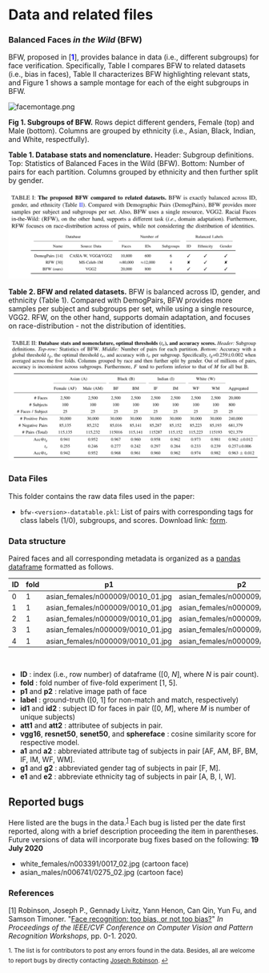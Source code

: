 # Data and related files
### Balanced Faces _in the Wild_ (BFW)

BFW, proposed in [<span style="color:blue">**1**</span>], provides balance in data (i.e., different subgroups) for face verification. Specifically, Table I compares BFW to related datasets (i.e., bias in faces), Table II characterizes BFW highlighting relevant stats, and Figure 1 shows a sample montage for each of the eight subgroups in BFW.

<p>
  <img src=../docs/facemontage.jpg alt="facemontage.png" width="700"/>

  **Fig 1. Subgroups of BFW.** Rows depict different genders, Female (top) and Male (bottom). Columns are grouped by ethnicity (i.e., Asian, Black, Indian, and White, respectfully).
</p>
  
<p>
  
**Table 1. Database stats and nomenclature.** Header: Subgroup definitions. Top: Statistics of Balanced Faces in the Wild (BFW). Bottom: Number of pairs for each partition. Columns grouped by ethnicity and then further split by gender.
<br>

<img src=../docs/table1.png alt="table1" width="700"/>
</p>

<p>
  
**Table 2. BFW and related datasets.** BFW is balanced across ID, gender, and ethnicity (Table 1). Compared with DemogPairs, BFW provides more samples per subject and subgroups per set, while using a single resource, VGG2. RFW, on the other hand, supports domain adaptation, and focuses on race-distribution - not the distribution of identities.

<img src=../docs/table2.png alt="table2" width="700"/>
</p>

### Data Files
This folder contains the raw data files used in the paper:

* `bfw-<version>-datatable.pkl`: List of pairs with corresponding tags for class labels (1/0), subgroups, and scores.
Download link: <a href="https://forms.office.com/Pages/ResponsePage.aspx?id=DQSIkWdsW0yxEjajBLZtrQAAAAAAAAAAAAMAAMDJhXxUMElHQ0tVSDFSNDZTMVBPSVpXMkxJTkY4Ny4u">form</a>.

### Data structure
Paired faces and all corresponding metadata is organized as a <a href="https://pandas.pydata.org/pandas-docs/stable/reference/api/pandas.DataFrame.html"> pandas dataframe</a> formatted as follows.

| ID |  fold | p1  | p2  | label  | id1  | id2	| att1  | att2  | vgg16  | resnet50   | senet50   | a1   | a2   | g1   | g2 | e1   | e2   | sphereface   |
|---|---|---|---|---|---|---|---|---|---|---|---|---|---|---|---|---|---|---|
| 0  | 1  |  asian\_females/n000009/0010\_01.jpg | asian\_females/n000009/0043\_01.jpg | 1     | 0   | 0   | asian\_females | asian\_females | 0.820 | 0.703 | 0.679 | AF | AF | F  | F  | A  | A  | 0.393   |
| 1  | 1  | asian\_females/n000009/0010\_01.jpg | asian\_females/n000009/0120\_01.jpg | 1     | 0   | 0   | asian\_females | asian\_females | 0.719 | 0.524 | 0.594 | AF | AF | F  | F  | A  | A  | 0.354  |
| 2  | 1  |  asian\_females/n000009/0010\_01.jpg | asian\_females/n000009/0122\_02.jpg | 1     | 0   | 0   | asian\_females | asian\_females | 0.732 | 0.528 | 0.644  | AF | AF | F  | F  | A  | A  | 0.302  |
| 3 | 1    | asian\_females/n000009/0010\_01.jpg | asian\_females/n000009/0188\_01.jpg | 1     | 0   | 0   | asian\_females | asian\_females | 0.607 | 0.348 | 0.459 | AF | AF | F  | F  | A  | A  | \-0.009 |
| 4 | 1    | asian\_females/n000009/0010\_01.jpg | asian\_females/n000009/0205\_01.jpg | 1     | 0   | 0   | asian\_females | asian\_females | 0.629 | 0.384 | 0.495 | AF | AF | F  | F  | A  | A  | 0.133  |
<br>

* **ID** : index (i.e., row number) of dataframe ([0, *N*], where *N* is pair count).
* **fold** : fold number of five-fold experiment [1, 5].
* **p1**  and **p2** : relative image path of face
* **label** : ground-truth ([0, 1] for non-match and match, respectively)
* **id1** and **id2** : subject ID for faces in pair ([0, *M*], where *M* is number of unique subjects)
* **att1** and **att2** : attributee of subjects in pair.
* **vgg16**, **resnet50**, **senet50**, and **sphereface** : cosine similarity score for respective model.
* **a1** and **a2** : abbreviated attribute tag of subjects in pair [AF, AM, BF, BM, IF, IM, WF, WM].
* **g1** and **g2** : abbreviated gender tag of subjects in pair [F, M].
* **e1** and **e2** : abbreviate ethnicity tag of subjects in pair [A, B, I, W].


## Reported bugs
Here listed are the bugs in the data.<sup><a href="#fn1" id="ref1">1</a></sup> Each bug is listed per the date first reported, along with a brief description proceeding the item in parentheses. Future versions of data will incorporate bug fixes based on the following:
__19 July 2020__
* white_females/n003391/0017_02.jpg (cartoon face)
* asian_males/n006741/0275_02.jpg (cartoon face)



### References
[1] Robinson, Joseph P., Gennady Livitz, Yann Henon, Can Qin, Yun Fu, and Samson Timoner. "<a href="https://arxiv.org/pdf/2002.06483.pdf">Face recognition: too bias, or not too bias?</a>" <i>In Proceedings of the IEEE/CVF Conference on Computer Vision and Pattern Recognition Workshops</i>, pp. 0-1. 2020.


<sup id="fn1">1. The list is for contributors to post any errors found in the data. Besides, all are welcome to report bugs by directly contacting <a href = "mailto: robinson.jo@northeastern.edu">Joseph Robinson</a>.
  <a href="#ref1" title="Footnote 1.">↩</a></sup>
